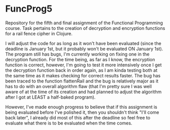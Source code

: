 # FuncProg5
Repository for the fifth and final assignment of the Functional Programming course. Task pertains to the creation of decryption and encryption functions for a rail fence cipher in Clojure. 

I will adjust the code for as long as it won't have been evaluated (since the deadline is January 1st, but it probably won't be evaluated ON January 1st). The program still has bugs, I'm currently working on fixing one in the decryption function. For the time being, as far as I know, the encryption function is correct, however, I'm going to test it more intensively once I get the decryption function back in order again, as I am kinda testing both at the same time as it makes checking for correct results faster. The bug has been traced to the function flattenRail and the bug is relatively major as it has to do with an overall algorithm flaw (that I'm pretty sure I was well aware of at the time of its creation and had planned to adjust the algorithm after I got at LEAST a half-baked program).

However, I've made enough progress to believe that if this assignment is being evaluated before I've polished it, then you shouldn't think "I'll come back later", I already did most of this after the deadline so feel free to evaluate what there is to be evaluated when the time comes.
